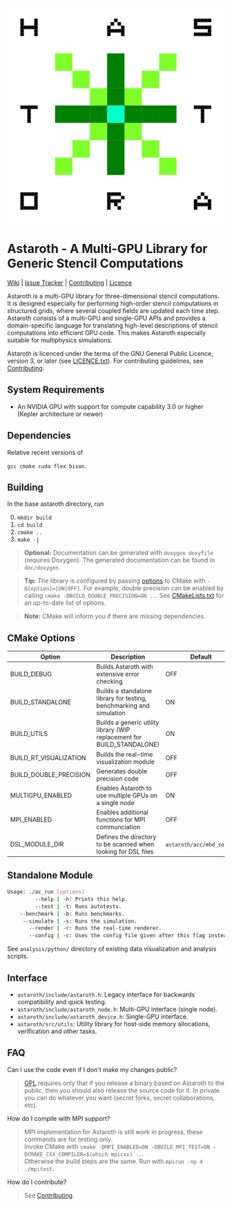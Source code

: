 ![astaroth_logo](./doc/astaroth_logo.svg "Astaroth Sigil")

# Astaroth - A Multi-GPU Library for Generic Stencil Computations

[Wiki](https://bitbucket.org/jpekkila/astaroth/wiki/Home) | [Issue Tracker](https://bitbucket.org/jpekkila/astaroth/issues?status=new&status=open) | [Contributing](https://bitbucket.org/jpekkila/astaroth/src/master/CONTRIBUTING.md) | [Licence](https://bitbucket.org/jpekkila/astaroth/src/master/LICENCE.txt)

Astaroth is a multi-GPU library for three-dimensional stencil computations. It is designed especially for performing high-order stencil
computations in structured grids, where several coupled fields are updated each time step. Astaroth consists of a multi-GPU and single-GPU
APIs and provides a domain-specific language for translating high-level descriptions of stencil computations into efficient GPU code. This
makes Astaroth especially suitable for multiphysics simulations.

Astaroth is licenced under the terms of the GNU General Public Licence, version 3, or later
(see [LICENCE.txt](https://bitbucket.org/miikkavaisala/astaroth-code/src/master/astaroth_2.0/LICENCE.txt)). For contributing guidelines, 
see [Contributing](https://bitbucket.org/jpekkila/astaroth/src/master/CONTRIBUTING.md).


## System Requirements
* An NVIDIA GPU with support for compute capability 3.0 or higher (Kepler architecture or newer)

## Dependencies
Relative recent versions of

`gcc cmake cuda flex bison`.

## Building

In the base astaroth directory, run

0. `mkdir build`
0. `cd build`
0. `cmake ..`
0. `make -j`

> **Optional:** Documentation can be generated with `doxygen doxyfile` (requires Doxygen). The
generated documentation can be found in `doc/doxygen`.

> **Tip:**  The library is configured by passing [options](#cmake-options) to CMake with `-D[option]=[ON|OFF]`.
For example, double precision can be enabled by calling `cmake -DBUILD_DOUBLE_PRECISION=ON ..`.
See [CMakeLists.txt](https://bitbucket.org/jpekkila/astaroth/src/master/CMakeLists.txt) for an up-to-date list of options.

> **Note:** CMake will inform you if there are missing dependencies.

## <a name="cmake-options"></a>CMake Options

| Option | Description | Default |
|--------|-------------|---------|
| BUILD_DEBUG | Builds Astaroth with extensive error checking | OFF |
| BUILD_STANDALONE | Builds a standalone library for testing, benchmarking and simulation | ON |
| BUILD_UTILS | Builds a generic utility library (WIP replacement for BUILD_STANDALONE) | ON |
| BUILD_RT_VISUALIZATION | Builds the real-time visualization module | OFF |
| BUILD_DOUBLE_PRECISION | Generates double precision code | OFF |
| MULTIGPU_ENABLED | Enables Astaroth to use multiple GPUs on a single node | ON |
| MPI_ENABLED | Enables additional functions for MPI communciation | OFF |
| DSL_MODULE_DIR | Defines the directory to be scanned when looking for DSL files | `astaroth/acc/mhd_solver` |


## Standalone Module


```Bash
Usage: ./ac_run [options]
	     --help | -h: Prints this help.
	     --test | -t: Runs autotests.
	--benchmark | -b: Runs benchmarks.
	 --simulate | -s: Runs the simulation.
	   --render | -r: Runs the real-time renderer.
	   --config | -c: Uses the config file given after this flag instead of the default.
```

See `analysis/python/` directory of existing data visualization and analysis scripts.

## Interface

* `astaroth/include/astaroth.h`: Legacy interface for backwards compatibility and quick testing.
* `astaroth/include/astaroth_node.h`: Multi-GPU interface (single node).
* `astaroth/include/astaroth_device.h`: Single-GPU interface.
* `astaroth/src/utils`: Utility library for host-side memory allocations, verification and other tasks.

## FAQ

Can I use the code even if I don't make my changes public?

> [GPL](https://bitbucket.org/jpekkila/astaroth/src/master/LICENCE.txt) requires only that if you release a binary based on Astaroth to the
public, then you should also release the source code for it. In private you can do whatever you want (secret forks, secret collaborations,
etc).

How do I compile with MPI support?

> MPI implementation for Astaroth is still work in progress, these commands are for testing only.  
Invoke CMake with `cmake -DMPI_ENABLED=ON -DBUILD_MPI_TEST=ON -DCMAKE_CXX_COMPILER=$(which mpicxx) ..`.  
Otherwise the build steps are the same. Run with `mpirun -np 4 ./mpitest`.

How do I contribute?

> See [Contributing](https://bitbucket.org/jpekkila/astaroth/src/master/CONTRIBUTING.md).

